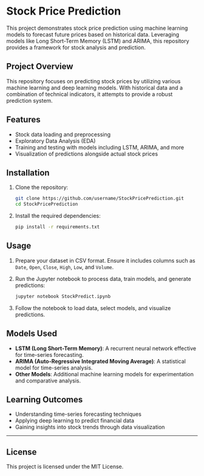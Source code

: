

# Stock Price Prediction

This project demonstrates stock price prediction using machine learning models to forecast future prices based on historical data. Leveraging models like Long Short-Term Memory (LSTM) and ARIMA, this repository provides a framework for stock analysis and prediction.

## Project Overview

This repository focuses on predicting stock prices by utilizing various machine learning and deep learning models. With historical data and a combination of technical indicators, it attempts to provide a robust prediction system.

## Features

- Stock data loading and preprocessing
- Exploratory Data Analysis (EDA)
- Training and testing with models including LSTM, ARIMA, and more
- Visualization of predictions alongside actual stock prices

## Installation

1. Clone the repository:

   ```bash
   git clone https://github.com/username/StockPricePrediction.git
   cd StockPricePrediction
   ```

2. Install the required dependencies:

   ```bash
   pip install -r requirements.txt
   ```

## Usage

1. Prepare your dataset in CSV format. Ensure it includes columns such as `Date`, `Open`, `Close`, `High`, `Low`, and `Volume`.

2. Run the Jupyter notebook to process data, train models, and generate predictions:

   ```bash
   jupyter notebook StockPredict.ipynb
   ```

3. Follow the notebook to load data, select models, and visualize predictions.



## Models Used

- **LSTM (Long Short-Term Memory)**: A recurrent neural network effective for time-series forecasting.
- **ARIMA (Auto-Regressive Integrated Moving Average)**: A statistical model for time-series analysis.
- **Other Models**: Additional machine learning models for experimentation and comparative analysis.

## Learning Outcomes

- Understanding time-series forecasting techniques
- Applying deep learning to predict financial data
- Gaining insights into stock trends through data visualization

---

## License

This project is licensed under the MIT License.


